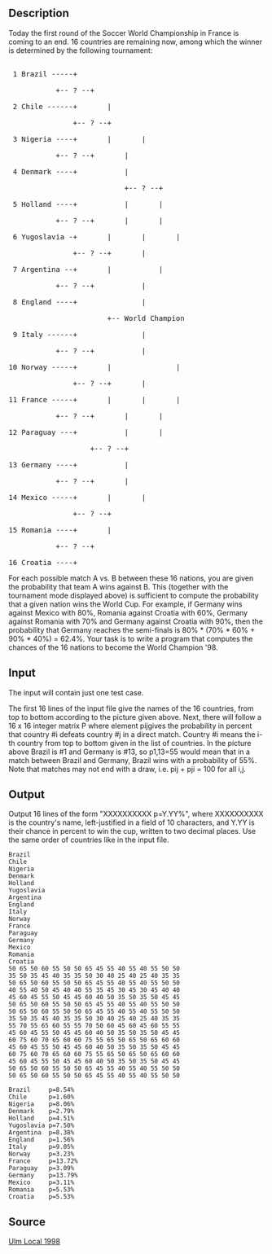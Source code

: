 <h2>Description</h2><p>Today the first round of the Soccer World Championship in France is coming to an end. 16 countries are remaining now, among which the winner is determined by the following tournament: 
</p><pre><br> 1 Brazil -----+	
<br>   	       +-- ? --+
<br> 2 Chile ------+       |
<br>		       +-- ? --+
<br> 3 Nigeria ----+       |       |
<br>	       +-- ? --+       |
<br> 4 Denmark ----+	       |
<br>	                       +-- ? --+
<br> 5 Holland ----+	       |       |
<br>	       +-- ? --+       |       |
<br> 6 Yugoslavia -+       |       |       |
<br>		       +-- ? --+       |
<br> 7 Argentina --+       |	       |
<br>	       +-- ? --+	       |
<br> 8 England ----+		       |
<br>				       +-- World Champion
<br> 9 Italy ------+		       |
<br>	       +-- ? --+	       |
<br>10 Norway -----+       |               |
<br>		       +-- ? --+       |
<br>11 France -----+       |       |       |
<br>	       +-- ? --+       |       |
<br>12 Paraguay ---+	       |       |
<br>			       +-- ? --+
<br>13 Germany ----+	       |
<br>	       +-- ? --+       |
<br>14 Mexico -----+       |       |
<br>		       +-- ? --+
<br>15 Romania ----+       |
<br>	       +-- ? --+
<br>16 Croatia ----+</pre><p>
</p>For each possible match A vs. B between these 16 nations, you are given the probability that team A wins against B. This (together with the tournament mode displayed above) is sufficient to compute the probability that a given nation wins the World Cup. For example, if Germany wins against Mexico with 80%, Romania against Croatia with 60%, Germany against Romania with 70% and Germany against Croatia with 90%, then the probability that Germany reaches the semi-finals is 80% * (70% * 60% + 90% * 40%) = 62.4%. 
Your task is to write a program that computes the chances of the 16 nations to become the World Champion '98. 
<h2>Input</h2><p>The input will contain just one test case.
</p>The first 16 lines of the input file give the names of the 16 countries, from top to bottom according to the picture given above. 
Next, there will follow a 16 x 16 integer matrix P where element pijgives the probability in percent that country #i defeats country #j in a direct match. Country #i means the i-th country from top to bottom given in the list of countries. In the picture above Brazil is #1 and Germany is #13, so p1,13=55 would mean that in a match between Brazil and Germany, Brazil wins with a probability of 55%. 
Note that matches may not end with a draw, i.e. pij + pji = 100 for all i,j.<h2>Output</h2><p>Output 16 lines of the form "XXXXXXXXXX p=Y.YY%", where XXXXXXXXXX is the country's name, left-justified in a field of 10 characters, and Y.YY is their chance in percent to win the cup, written to two decimal places. Use the same order of countries like in the input file. </p><pre><code class="language-input1">Brazil
Chile
Nigeria
Denmark
Holland
Yugoslavia
Argentina
England
Italy
Norway
France
Paraguay
Germany
Mexico
Romania
Croatia
50 65 50 60 55 50 50 65 45 55 40 55 40 55 50 50 
35 50 35 45 40 35 35 50 30 40 25 40 25 40 35 35 
50 65 50 60 55 50 50 65 45 55 40 55 40 55 50 50 
40 55 40 50 45 40 40 55 35 45 30 45 30 45 40 40 
45 60 45 55 50 45 45 60 40 50 35 50 35 50 45 45 
50 65 50 60 55 50 50 65 45 55 40 55 40 55 50 50 
50 65 50 60 55 50 50 65 45 55 40 55 40 55 50 50 
35 50 35 45 40 35 35 50 30 40 25 40 25 40 35 35 
55 70 55 65 60 55 55 70 50 60 45 60 45 60 55 55 
45 60 45 55 50 45 45 60 40 50 35 50 35 50 45 45 
60 75 60 70 65 60 60 75 55 65 50 65 50 65 60 60 
45 60 45 55 50 45 45 60 40 50 35 50 35 50 45 45 
60 75 60 70 65 60 60 75 55 65 50 65 50 65 60 60 
45 60 45 55 50 45 45 60 40 50 35 50 35 50 45 45 
50 65 50 60 55 50 50 65 45 55 40 55 40 55 50 50 
50 65 50 60 55 50 50 65 45 55 40 55 40 55 50 50 
</code></pre><pre><code class="language-output1">Brazil     p=8.54%
Chile      p=1.60%
Nigeria    p=8.06%
Denmark    p=2.79%
Holland    p=4.51%
Yugoslavia p=7.50%
Argentina  p=8.38%
England    p=1.56%
Italy      p=9.05%
Norway     p=3.23%
France     p=13.72%
Paraguay   p=3.09%
Germany    p=13.79%
Mexico     p=3.11%
Romania    p=5.53%
Croatia    p=5.53%
</code></pre><h2>Source</h2><a href="searchproblem?field=source&amp;key=Ulm+Local+1998">Ulm Local 1998</a>